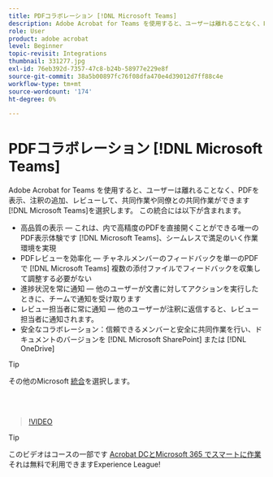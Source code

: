 ```yaml
---
title: PDFコラボレーション [!DNL Microsoft Teams]
description: Adobe Acrobat for Teams を使用すると、ユーザーは離れることなく、PDFを表示、注釈の追加、レビューして、共同作業や同僚との共同作業ができます [!DNL Microsoft Teams]
role: User
product: adobe acrobat
level: Beginner
topic-revisit: Integrations
thumbnail: 331277.jpg
exl-id: 76eb392d-7357-47c8-b24b-58977e229e8f
source-git-commit: 38a5b00897fc76f08dfa470e4d39012d7ff88c4e
workflow-type: tm+mt
source-wordcount: '174'
ht-degree: 0%

---
```


# PDFコラボレーション [!DNL Microsoft Teams]

Adobe Acrobat for Teams を使用すると、ユーザーは離れることなく、PDFを表示、注釈の追加、レビューして、共同作業や同僚との共同作業ができます [!DNL Microsoft Teams]を選択します。 この統合には以下が含まれます。

* 高品質の表示 — これは、内で高精度のPDFを直接開くことができる唯一のPDF表示体験です [!DNL Microsoft Teams]、シームレスで満足のいく作業環境を実現
* PDFレビューを効率化 — チャネルメンバーのフィードバックを単一のPDFで [!DNL Microsoft Teams] 複数の添付ファイルでフィードバックを収集して調整する必要がない
* 進捗状況を常に通知 — 他のユーザーが文書に対してアクションを実行したときに、チームで通知を受け取ります
* レビュー担当者に常に通知 — 他のユーザーが注釈に返信すると、レビュー担当者に通知されます。
* 安全なコラボレーション：信頼できるメンバーと安全に共同作業を行い、ドキュメントのバージョンを [!DNL Microsoft SharePoint] または [!DNL OneDrive]

>[!TIP]
>
>その他のMicrosoft [統合](../integrate/integrate-overview.md#microsoft)を選択します。

<br> 

>[!VIDEO](https://video.tv.adobe.com/v/331277?hidetitle=true)

>[!TIP]
>
>このビデオはコースの一部です [Acrobat DCとMicrosoft 365 でスマートに作業](https://experienceleague.adobe.com/?recommended=Acrobat-U-1-2021.microsoft365) それは無料で利用できますExperience League!
